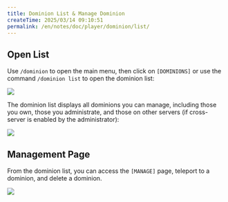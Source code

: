 ```yaml
---
title: Dominion List & Manage Dominion
createTime: 2025/03/14 09:10:51
permalink: /en/notes/doc/player/dominion/list/
---
```


## Open List

Use `/dominion` to open the main menu, then click on `[DOMINIONS]` or use the command `/dominion list` to open the
dominion list:

![](/player/dominion/list/1.png)

The dominion list displays all dominions you can manage, including those you own, those you administrate, and those on
other servers (if cross-server is enabled by the administrator):

![](/player/dominion/list/2.png)

## Management Page

From the dominion list, you can access the `[MANAGE]` page, teleport to a dominion, and delete a dominion.

![](/player/dominion/list/3.png)
